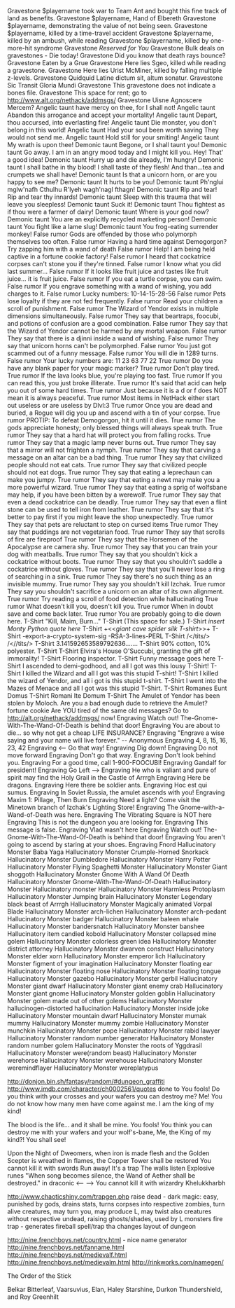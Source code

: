 Gravestone	$playername took war to Team Ant and bought this fine track of land as benefits.
Gravestone	$playername, Hand of Elbereth
Gravestone	$playername, demonstrating the value of not being seen.
Gravestone	$playername, killed by a time-travel accident
Gravestone	$playername, killed by an ambush, while reading
Gravestone	$playername, killed by one-more-hit syndrome
Gravestone	*Reserved for You*
Gravestone	Bulk deals on gravestones - Die today!
Gravestone	Did you know that death rays bounce?
Gravestone	Eaten by a Grue
Gravestone	Here lies Sgeo, killed while reading a gravestone.
Gravestone	Here lies Urist McMiner, killed by falling multiple z-levels.
Gravestone	Quidquid Latine dictum sit, altum sonatur.
Gravestone	Sic Transit Gloria Mundi
Gravestone	This gravestone does not indicate a bones file.
Gravestone	This space for rent; go to http://www.alt.org/nethack/addmsgs/
Gravestone	Uisne Agnoscere Mercem?
Angelic taunt	<deity> have mercy on thee, for I shall not!
Angelic taunt	Abandon this arrogance and accept your mortality!
Angelic taunt	Depart, thou accursed, into everlasting fire!
Angelic taunt	Die monster, you don't belong in this world!
Angelic taunt	Had your soul been worth saving They would not send me.
Angelic taunt	Hold still for your smiting!
Angelic taunt	My wrath is upon thee!
Demonic taunt	Begone, or I shall taunt you!
Demonic taunt	Go away. I am in an angry mood today and I might kill you. Hey! That' a good idea!
Demonic taunt	Hurry up and die already, I'm hungry!
Demonic taunt	I shall bathe in thy blood! I shall taste of they flesh! And than...tea and crumpets we shall have!
Demonic taunt	Is that a unicorn horn, or are you happy to see me?
Demonic taunt	It hurts to be you!
Demonic taunt	Ph'nglui mglw'nafh Cthulhu R'lyeh wagh'nagl fthagn!
Demonic taunt	Rip and tear! Rip and tear thy innards!
Demonic taunt	Sleep with this trauma that will leave you sleepless!
Demonic taunt	Suck it!
Demonic taunt	Thou fightest as if thou were a farmer of dairy!
Demonic taunt	Where is your god now?
Demonic taunt	You are an explicitly recycled marketing person!
Demonic taunt	You fight like a lame slug!
Demonic taunt	You frog-eating surrender monkey!
False rumor	Gods are offended by those who polymorph themselves too often.
False rumor	Having a hard time against Demogorgon? Try zapping him with a wand of death
False rumor	Help! I am being held captive in a fortune cookie factory!
False rumor	I heard that cockatrice corpses can't stone you if they're tinned.
False rumor	I know what you did last summer...
False rumor	If it looks like fruit juice and tastes like fruit juice... it is fruit juice.
False rumor	If you eat a turtle corpse, you can swim.
False rumor	If you engrave something with a wand of wishing, you add charges to it.
False rumor	Lucky numbers: 10-14-15-28-56
False rumor	Pets lose loyalty if they are not fed frequently.
False rumor	Read your children a scroll of punishment.
False rumor	The Wizard of Yendor exists in multiple dimensions simultaneously.
False rumor	They say that beartraps, foocubi, and potions of confusion are a good combination.
False rumor	They say that the Wizard of Yendor cannot be harmed by any mortal weapon.
False rumor	They say that there is a djinni inside a wand of wishing.
False rumor	They say that unicorn horns can't be polymorphed.
False rumor	You just got scammed out of a funny message.
False rumor	You will die in 1289 turns.
False rumor	Your lucky numbers are: 11 23 63 77 22
True rumor	Do you have any blank paper for your magic marker?
True rumor	Don't play tired.
True rumor	If the lava looks blue, you're playing too fast.
True rumor	If you can read this, you just broke illiterate.
True rumor	It's said that acid can help you out of some hard times.
True rumor	Just because it is a d or f does NOT mean it is always peaceful.
True rumor	Most items in NetHack either start out useless or are useless by Dlvl:3
True rumor	Once you are dead and buried, a Rogue will dig you up and ascend with a tin of your corpse.
True rumor	PROTIP: To defeat Demogorgon, hit it until it dies.
True rumor	The gods appreciate honesty; only blessed things will always speak truth.
True rumor	They say that a hard hat will protect you from falling rocks.
True rumor	They say that a magic lamp never burns out.
True rumor	They say that a mirror will not frighten a nymph.
True rumor	They say that carving a message on an altar can be a bad thing.
True rumor	They say that civilized people should not eat cats.
True rumor	They say that civilized people should not eat dogs.
True rumor	They say that eating a leprechaun can make you jumpy.
True rumor	They say that eating a newt may make you a more powerful wizard.
True rumor	They say that eating a sprig of wolfsbane may help, if you have been bitten by a werewolf.
True rumor	They say that even a dead cockatrice can be deadly.
True rumor	They say that even a flint stone can be used to tell iron from leather.
True rumor	They say that it's better to pay first if you might leave the shop unexpectedly.
True rumor	They say that pets are reluctant to step on cursed items
True rumor	They say that puddings are not vegetarian food.
True rumor	They say that scrolls of fire are fireproof
True rumor	They say that the Horsemen of the Apocalypse are camera shy.
True rumor	They say that you can train your dog with meatballs.
True rumor	They say that you shouldn't kick a cockatrice without boots.
True rumor	They say that you shouldn't saddle a cockatrice without gloves.
True rumor	They say that you'll never lose a ring of searching in a sink.
True rumor	They say there's no such thing as an invisible mummy.
True rumor	They say you shouldn't kill Izchak.
True rumor	They say you shouldn't sacrifice a unicorn on an altar of its own alignment.
True rumor	Try reading a scroll of food detection while hallucinating
True rumor	What doesn't kill you, doesn't kill you.
True rumor	When in doubt save and come back later.
True rumor	You are probably going to die down here.
T-Shirt	"Kill, Maim, Burn..."
T-Shirt	(This space for sale.)
T-Shirt	*insert Monty Python quote here*
T-Shirt	+<<*giant cave spider silk T-shirt*>>+
T-Shirt	-export-a-crypto-system-sig -RSA-3-lines-PERL
T-Shirt	/</tits/> /<//tits/>
T-Shirt	3.141592653589792636.......
T-Shirt	90% cotton, 10% polyester.
T-Shirt	<tits> </tits>
T-Shirt	Elvira's House O'Succubi, granting the gift of immorality!
T-Shirt	Flooring inspector.
T-Shirt	Funny message goes here
T-Shirt	I ascended to demi-godhood, and all I got was this lousy T-Shirt!
T-Shirt	I killed the Wizard and all I got was this stupid T-shirt!
T-Shirt	I killed the wizard of Yendor, and all i got is this stupid t-shirt.
T-Shirt	I went into the Mazes of Menace and all I got was this stupid T-Shirt.
T-Shirt	Romanes Eunt Domus
T-Shirt	Romani Ite Domum
T-Shirt	The Amulet of Yendor has been stolen by Moloch. Are you a bad enough dude to retrieve the Amulet?
fortune cookie Are YOU tired of the same old messages? Go to http://alt.org/nethack/addmsgs/ now!
Engraving	Watch out! The-Gnome-With-The-Wand-Of-Death is behind that door!
Engraving	You are about to die... so why not get a cheap LIFE INSURANCE?
Engraving	"Engrave a wise saying and your name will live forever." -- Anonymous
Engraving	4, 8, 15, 16, 23, 42
Engraving	<-- Go that way!
Engraving	Dig down!
Engraving	Do not move forward
Engraving	Don't go that way.
Engraving	Don't look behind you.
Engraving	For a good time, call 1-900-FOOCUBI!
Engraving	Gandalf for president!
Engraving	Go Left -->
Engraving	He who is valiant and pure of spirit may find the Holy Grail in the Castle of Arrrgh
Engraving	Here be dragons.
Engraving	Here there be soldier ants.
Engraving	Hoc est qui sumus.
Engraving	In Soviet Russia, the amulet ascends with you!
Engraving	Maxim 1: Pillage, Then Burn
Engraving	Need a light? Come visit the Minetown branch of Izchak's Lighting Store!
Engraving	The Gnome-with-a-Wand-of-Death was here.
Engraving	The Vibrating Square is NOT here
Engraving	This is not the dungeon you are looking for.
Engraving	This message is false.
Engraving	Vlad wasn't here
Engraving	Watch out! The-Gnome-With-The-Wand-Of-Death is behind that door!
Engraving	You aren't going to ascend by staring at your shoes.
Engraving	Fnord
Hallucinatory Monster	Baba Yaga
Hallucinatory Monster	Crumple-Horned Snorkack
Hallucinatory Monster	Dumbledore
Hallucinatory Monster	Harry Potter
Hallucinatory Monster	Flying Spaghetti Monster
Hallucinatory Monster	Giant shoggoth
Hallucinatory Monster	Gnome With A Wand Of Death
Hallucinatory Monster	Gnome-With-The-Wand-Of-Death
Hallucinatory Monster	Hallucinatory monster
Hallucinatory Monster	Harmless Protoplasm
Hallucinatory Monster	Jumping brain
Hallucinatory Monster	Legendary black beast of Arrrgh
Hallucinatory Monster	Magically animated Vorpal Blade
Hallucinatory Monster	arch-lichen
Hallucinatory Monster	arch-pedant
Hallucinatory Monster	badger
Hallucinatory Monster	baleen whale
Hallucinatory Monster	bandersnatch
Hallucinatory Monster	banshee
Hallucinatory item	candied kobold
Hallucinatory Monster	collapsed mine golem
Hallucinatory Monster	colorless green idea
Hallucinatory Monster	district attorney
Hallucinatory Monster	dwarven construct
Hallucinatory Monster	elder xorn
Hallucinatory Monster	emperor lich
Hallucinatory Monster	figment of your imagination
Hallucinatory Monster	floating ear
Hallucinatory Monster	floating nose
Hallucinatory Monster	floating tongue
Hallucinatory Monster	gazebo
Hallucinatory Monster	gerbil
Hallucinatory Monster	giant dwarf
Hallucinatory Monster	giant enemy crab
Hallucinatory Monster	giant gnome
Hallucinatory Monster	golden goblin
Hallucinatory Monster	golem made out of other golems
Hallucinatory Monster	hallucinogen-distorted hallucination
Hallucinatory Monster	inside joke
Hallucinatory Monster	mountain dwarf
Hallucinatory Monster	mumak mummy
Hallucinatory Monster	mummy zombie
Hallucinatory Monster	munchkin
Hallucinatory Monster	pope
Hallucinatory Monster	rabid lawyer
Hallucinatory Monster	random number generator
Hallucinatory Monster	random number golem
Hallucinatory Monster	the roots of Yggdrasil
Hallucinatory Monster	were(random beast)
Hallucinatory Monster	werehorse
Hallucinatory Monster	werehouse
Hallucinatory Monster	weremindflayer
Hallucinatory Monster	wereplatypus

http://donjon.bin.sh/fantasy/random/#dungeon_graffiti
http://www.imdb.com/character/ch0002561/quotes done to  You fools! Do you think with your crosses and your wafers you can destroy me? Me! You do not know how many men have come against me. I am the king of my kind! 

The blood is the life... and it shall be mine. 
You fools! You think you can destroy me with your wafers and your wolf's-bane, Me, the King of my kind?! You shall see!

Upon the Night of Dweomers, when iron is made flesh and the Golden Scepter is wreathed in flames, the Copper Tower shall be restored
You cannot kill it with swords
Run away!
It's a trap
The walls listen
Explosive runes
"When song becomes silence, the Wand of Aether shall be destroyed." in draconic
<--
-->
You cannot kill it with wizardry
Khelukkharbh

http://www.chaoticshiny.com/trapgen.php
raise dead - dark magic: easy, punished by gods, drains stats, turns corpses into respective zombies, turn alive creatures, may turn you, may produce L, may twist also creatures without respective undead, raising ghosts/shades, used by L monsters
fire trap - generates fireball
spell/trap tha changes layout of dungeon

http://nine.frenchboys.net/country.html - nice name generator
http://nine.frenchboys.net/fanname.html
http://nine.frenchboys.net/medievalf.html
http://nine.frenchboys.net/medievalm.html
http://rinkworks.com/namegen/

The Order of the Stick

 Belkar Bitterleaf, Vaarsuvius, Elan, Haley Starshine, Durkon Thundershield, and Roy Greenhilt